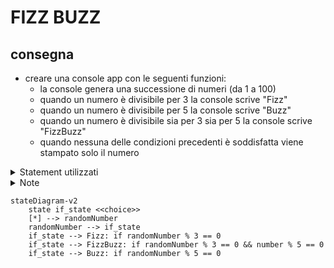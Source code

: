 # FIZZ BUZZ

## consegna

- creare una console app con le seguenti funzioni:
    - la console genera una successione di numeri (da 1 a 100)
    - quando un numero è divisibile per 3 la console scrive "Fizz"
    - quando un numero è divisibile per 5 la console scrive "Buzz"
    - quando un numero è divisibile sia per 3 sia per 5 la console scrive "FizzBuzz"
    - quando nessuna delle condizioni precedenti è soddisfatta viene stampato solo il numero

<details>

<summary>Statement utilizzati</summary>

    Random random = new Random();
    int number = random.Next(1,101);

    (number % 3 == 0 && number % 5 == 0)

    while concatenato con if, else if, else e con la progressione del numero

</details>

<details>

<summary>Note</summary>

    - se due condizioni devono essere soddisfatte contemporaneamente vanno scritte prima delle medesime condizioni prese a se stanti

</details>

```mermaid
stateDiagram-v2
    state if_state <<choice>>
    [*] --> randomNumber
    randomNumber --> if_state
    if_state --> Fizz: if randomNumber % 3 == 0
    if_state --> FizzBuzz: if randomNumber % 3 == 0 && number % 5 == 0
    if_state --> Buzz: if randomNumber % 5 == 0
```